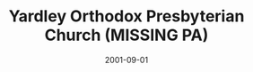 ---
date: &id001 2001-09-01
end_date: null
location:
  address: Yardley
  city: MISSING
  state: PA
minister:
- end: 2008-01-04
  name: "Harry R. \u201CBuster\u201D McLeod, Jr."
  start: 2005-01-01
  type: Organizing Pastor
- end: 2012-12-31
  name: "Harry R. \u201CBuster\u201D McLeod, Jr."
  start: 2008-01-04
  type: Pastor
ministers:
- "Harry R. \u201CBuster\u201D McLeod, Jr."
- "Harry R. \u201CBuster\u201D McLeod, Jr."
name: Yardley Orthodox Presbyterian Church
names:
- end: 2008-01-04
  name: Yardley Orthodox Presbyterian Chapel
  start: 2001-09-01
- end: 2013-01-01
  name: Yardley Orthodox Presbyterian Church
  start: 2008-01-04
origination_date: *id001
raw_data: "PA Yardley\n\nYardley Orthodox Presbyterian Chapel  (September 2001\u2013\
  January 4, 2008)\nYardley Orthodox Presbyterian Church  (January 4, 2008\u2013January\
  \ 1, 2013)\nOrg. Pastor: Harry R. \u201CBuster\u201D McLeod, Jr., 2005\u20138\n\
  Pastor: Harry R. \u201CBuster\u201D McLeod, Jr., 2008\u201312"
received_from: null
states:
- PA
status:
  active: false
  end_date: 2013-01-01
  reason: null
  received_from: null
  withdrawal_to: null
title: Yardley Orthodox Presbyterian Church (MISSING PA)
year_established:
- 2001

---